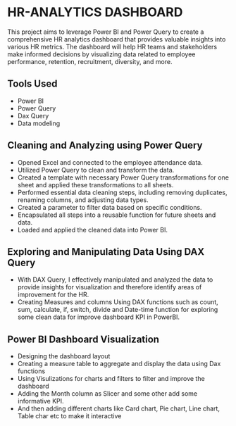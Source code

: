 # HR-ANALYTICS DASHBOARD
This project aims to leverage Power BI and Power Query to create a comprehensive HR analytics dashboard that provides valuable insights into various HR metrics.
The dashboard will help HR teams and stakeholders make informed decisions by visualizing data related to employee performance, retention, recruitment, diversity, and more.

## Tools Used
* Power BI
* Power Query
* Dax Query
* Data modeling

## Cleaning and Analyzing using Power Query

*  Opened Excel and connected to the employee attendance data.
*  Utilized Power Query to clean and transform the data.
*  Created a template with necessary Power Query transformations for one sheet and applied these transformations to all sheets.
*  Performed essential data cleaning steps, including removing duplicates, renaming columns, and adjusting data types.
*  Created a parameter to filter data based on specific conditions.
*  Encapsulated all steps into a reusable function for future sheets and data.
*  Loaded and applied the cleaned data into Power BI.

## Exploring and Manipulating  Data Using DAX Query
*	With DAX Query, I  effectively manipulated and analyzed the data to provide insights for visualization and  therefore identify areas of improvement for the HR.
*	Creating  Measures and columns Using DAX functions such as count, sum, calculate, if, switch, divide and Date-time function for exploring some clean data for improve dashboard KPI in PowerBI.
## Power BI Dashboard Visualization
*	Designing the dashboard layout
*	Creating a measure table to aggregate and display the data using Dax functions
*	Using Visulizations for charts and filters to filter and improve the dashboard
*	Adding the Month column as Slicer and some other add some informative KPI.
*	And then adding different charts like Card chart, Pie chart, Line chart, Table char  etc to make it interactive

  

